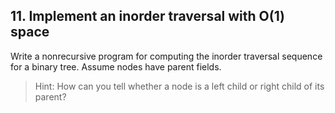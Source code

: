 ## 11. Implement an inorder traversal with O(1) space

Write a nonrecursive program for computing the inorder traversal sequence for a binary tree. Assume nodes have parent fields.

> Hint: How can you tell whether a node is a left child or right child of its parent?
